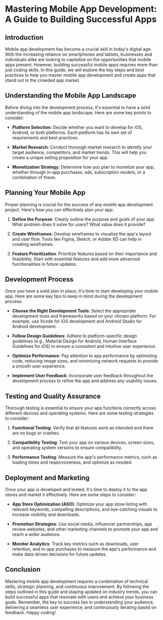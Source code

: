 # Mastering Mobile App Development: A Guide to Building Successful Apps

## Introduction

Mobile app development has become a crucial skill in today's digital age. With the increasing reliance on smartphones and tablets, businesses and individuals alike are looking to capitalize on the opportunities that mobile apps present. However, building successful mobile apps requires more than just coding skills. In this guide, we will explore the key steps and best practices to help you master mobile app development and create apps that stand out in the crowded app market.

## Understanding the Mobile App Landscape

Before diving into the development process, it's essential to have a solid understanding of the mobile app landscape. Here are some key points to consider:

- **Platform Selection**: Decide whether you want to develop for iOS, Android, or both platforms. Each platform has its own set of requirements and best practices.
  
- **Market Research**: Conduct thorough market research to identify your target audience, competitors, and market trends. This will help you create a unique selling proposition for your app.
  
- **Monetization Strategy**: Determine how you plan to monetize your app, whether through in-app purchases, ads, subscription models, or a combination of these.

## Planning Your Mobile App

Proper planning is crucial for the success of any mobile app development project. Here's how you can effectively plan your app:

1. **Define the Purpose**: Clearly outline the purpose and goals of your app. What problem does it solve for users? What value does it provide?
   
2. **Create Wireframes**: Develop wireframes to visualize the app's layout and user flow. Tools like Figma, Sketch, or Adobe XD can help in creating wireframes.
   
3. **Feature Prioritization**: Prioritize features based on their importance and feasibility. Start with essential features and add more advanced functionalities in future updates.

## Development Process

Once you have a solid plan in place, it's time to start developing your mobile app. Here are some key tips to keep in mind during the development process:

- **Choose the Right Development Tools**: Select the appropriate development tools and frameworks based on your chosen platform. For example, use Xcode for iOS development and Android Studio for Android development.
  
- **Follow Design Guidelines**: Adhere to platform-specific design guidelines (e.g., Material Design for Android, Human Interface Guidelines for iOS) to ensure a consistent and intuitive user experience.
  
- **Optimize Performance**: Pay attention to app performance by optimizing code, reducing image sizes, and minimizing network requests to provide a smooth user experience.
  
- **Implement User Feedback**: Incorporate user feedback throughout the development process to refine the app and address any usability issues.

## Testing and Quality Assurance

Thorough testing is essential to ensure your app functions correctly across different devices and operating systems. Here are some testing strategies to consider:

1. **Functional Testing**: Verify that all features work as intended and there are no bugs or crashes.
   
2. **Compatibility Testing**: Test your app on various devices, screen sizes, and operating system versions to ensure compatibility.
   
3. **Performance Testing**: Measure the app's performance metrics, such as loading times and responsiveness, and optimize as needed.

## Deployment and Marketing

Once your app is developed and tested, it's time to deploy it to the app stores and market it effectively. Here are some steps to consider:

- **App Store Optimization (ASO)**: Optimize your app store listing with relevant keywords, compelling descriptions, and eye-catching visuals to increase visibility and downloads.
  
- **Promotion Strategies**: Use social media, influencer partnerships, app review websites, and other marketing channels to promote your app and reach a wider audience.
  
- **Monitor Analytics**: Track key metrics such as downloads, user retention, and in-app purchases to measure the app's performance and make data-driven decisions for future updates.

## Conclusion

Mastering mobile app development requires a combination of technical skills, strategic planning, and continuous improvement. By following the steps outlined in this guide and staying updated on industry trends, you can build successful apps that resonate with users and achieve your business goals. Remember, the key to success lies in understanding your audience, delivering a seamless user experience, and continuously iterating based on feedback. Happy coding!